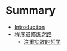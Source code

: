 # Summary

* [Introduction](README.md)
* [程序员修炼之路](chapter1.md)
  * [注重实效的哲学](chapter1/zhu-zhong-shi-xiao-de-zhe-xue.md)

